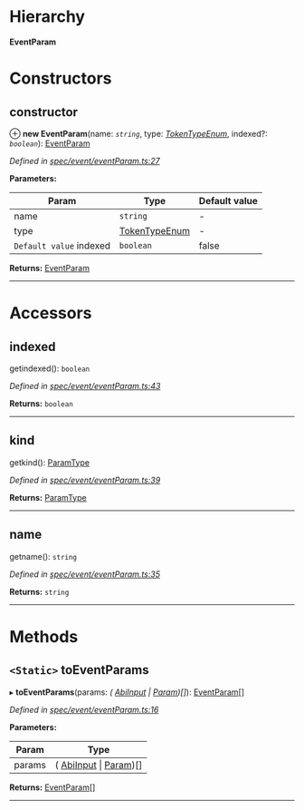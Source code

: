 

# Hierarchy

**EventParam**

# Constructors

<a id="constructor"></a>

##  constructor

⊕ **new EventParam**(name: *`string`*, type: *[TokenTypeEnum](../modules/_types_.md#tokentypeenum)*, indexed?: *`boolean`*): [EventParam](_spec_event_eventparam_.eventparam.md)

*Defined in [spec/event/eventParam.ts:27](https://github.com/paritytech/js-libs/blob/90978f6/packages/abi/src/spec/event/eventParam.ts#L27)*

**Parameters:**

| Param | Type | Default value |
| ------ | ------ | ------ |
| name | `string` | - |
| type | [TokenTypeEnum](../modules/_types_.md#tokentypeenum) | - |
| `Default value` indexed | `boolean` | false |

**Returns:** [EventParam](_spec_event_eventparam_.eventparam.md)

___

# Accessors

<a id="indexed"></a>

##  indexed

getindexed(): `boolean`

*Defined in [spec/event/eventParam.ts:43](https://github.com/paritytech/js-libs/blob/90978f6/packages/abi/src/spec/event/eventParam.ts#L43)*

**Returns:** `boolean`

___
<a id="kind"></a>

##  kind

getkind(): [ParamType](_spec_paramtype_paramtype_.paramtype.md)

*Defined in [spec/event/eventParam.ts:39](https://github.com/paritytech/js-libs/blob/90978f6/packages/abi/src/spec/event/eventParam.ts#L39)*

**Returns:** [ParamType](_spec_paramtype_paramtype_.paramtype.md)

___
<a id="name"></a>

##  name

getname(): `string`

*Defined in [spec/event/eventParam.ts:35](https://github.com/paritytech/js-libs/blob/90978f6/packages/abi/src/spec/event/eventParam.ts#L35)*

**Returns:** `string`

___

# Methods

<a id="toeventparams"></a>

## `<Static>` toEventParams

▸ **toEventParams**(params: *( [AbiInput](../interfaces/_types_.abiinput.md) &#124; [Param](_spec_param_.param.md))[]*): [EventParam](_spec_event_eventparam_.eventparam.md)[]

*Defined in [spec/event/eventParam.ts:16](https://github.com/paritytech/js-libs/blob/90978f6/packages/abi/src/spec/event/eventParam.ts#L16)*

**Parameters:**

| Param | Type |
| ------ | ------ |
| params | ( [AbiInput](../interfaces/_types_.abiinput.md) &#124; [Param](_spec_param_.param.md))[] |

**Returns:** [EventParam](_spec_event_eventparam_.eventparam.md)[]

___

